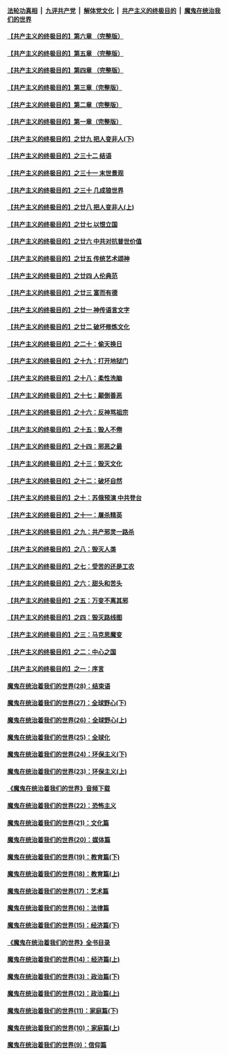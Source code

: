 

####  [法轮功真相](../../../../basic/blob/master/README.md?t=04031330) &nbsp;|&nbsp; [九评共产党](../../../../9ping.md/blob/master/README.md?t=04031330) &nbsp;|&nbsp; [解体党文化](../../../../jtdwh.md/blob/master/README.md?t=04031330)  &nbsp;|&nbsp; [共产主义的终极目的](../../../../gczydzjmd.md/blob/master/README.md?t=04031330) &nbsp;|&nbsp; [魔鬼在统治我们的世界](../../../../mgztzwmdsj.md/blob/master/README.md?t=04031330) 

#### [【共产主义的终极目的】第六章 （完整版）](../pages/nsc422/n11428913.md?t=04031330) 

#### [【共产主义的终极目的】第五章 （完整版）](../pages/nsc422/n11428912.md?t=04031330) 

#### [【共产主义的终极目的】第四章 （完整版）](../pages/nsc422/n11428907.md?t=04031330) 

#### [【共产主义的终极目的】第三章（完整版）](../pages/nsc422/n11428848.md?t=04031330) 

#### [【共产主义的终极目的】第二章（完整版）](../pages/nsc422/n11428831.md?t=04031330) 

#### [【共产主义的终极目的】第一章（完整版）](../pages/nsc422/n11417651.md?t=04031330) 

#### [【共产主义的终极目的】之廿九 把人变非人(下)](../pages/nsc422/n11344140.md?t=04031330) 

#### [【共产主义的终极目的】之三十二 结语](../pages/nsc422/n11360535.md?t=04031330) 

#### [【共产主义的终极目的】之三十一 末世景观](../pages/nsc422/n11351129.md?t=04031330) 

#### [【共产主义的终极目的】之三十 几成狼世界](../pages/nsc422/n11348280.md?t=04031330) 

#### [【共产主义的终极目的】之廿八 把人变非人(上)](../pages/nsc422/n11340492.md?t=04031330) 

#### [【共产主义的终极目的】之廿七 以恨立国](../pages/nsc422/n11336944.md?t=04031330) 

#### [【共产主义的终极目的】之廿六 中共对抗普世价值](../pages/nsc422/n11324785.md?t=04031330) 

#### [【共产主义的终极目的】之廿五 传统艺术颂神](../pages/nsc422/n11296396.md?t=04031330) 

#### [【共产主义的终极目的】之廿四 人伦典范](../pages/nsc422/n11296397.md?t=04031330) 

#### [【共产主义的终极目的】之廿三 富而有德](../pages/nsc422/n11283598.md?t=04031330) 

#### [【共产主义的终极目的】之廿一 神传语言文字](../pages/nsc422/n11263265.md?t=04031330) 

#### [【共产主义的终极目的】之廿二 破坏修炼文化](../pages/nsc422/n11245728.md?t=04031330) 

#### [【共产主义的终极目的】之二十：偷天换日](../pages/nsc422/n11238846.md?t=04031330) 

#### [【共产主义的终极目的】之十九：打开地狱门](../pages/nsc422/n11206376.md?t=04031330) 

#### [【共产主义的终极目的】之十八：柔性洗脑](../pages/nsc422/n11199994.md?t=04031330) 

#### [【共产主义的终极目的】之十七：颠倒善恶](../pages/nsc422/n11179782.md?t=04031330) 

#### [【共产主义的终极目的】之十六：反神骂祖宗](../pages/nsc422/n11166798.md?t=04031330) 

#### [【共产主义的终极目的】之十五：毁人不倦](../pages/nsc422/n11166792.md?t=04031330) 

#### [【共产主义的终极目的】之十四：邪恶之最](../pages/nsc422/n11150249.md?t=04031330) 

#### [【共产主义的终极目的】之十三：毁灭文化](../pages/nsc422/n11135227.md?t=04031330) 

#### [【共产主义的终极目的】之十二：破坏自然](../pages/nsc422/n11135214.md?t=04031330) 

#### [【共产主义的终极目的】之十：苏俄预演 中共登台](../pages/nsc422/n11118424.md?t=04031330) 

#### [【共产主义的终极目的】之十一：屠杀精英](../pages/nsc422/n11118442.md?t=04031330) 

#### [【共产主义的终极目的】之九：共产邪灵一路杀](../pages/nsc422/n11114139.md?t=04031330) 

#### [【共产主义的终极目的】之八：毁灭人类](../pages/nsc422/n11108503.md?t=04031330) 

#### [【共产主义的终极目的】之七：受苦的还是工农](../pages/nsc422/n11101809.md?t=04031330) 

#### [【共产主义的终极目的】之六：甜头和苦头](../pages/nsc422/n11096971.md?t=04031330) 

#### [【共产主义的终极目的】之五：万变不离其邪](../pages/nsc422/n11091285.md?t=04031330) 

#### [【共产主义的终极目的】之四：毁灭路线图](../pages/nsc422/n11086284.md?t=04031330) 

#### [【共产主义的终极目的】之三：马克思魔变](../pages/nsc422/n11061941.md?t=04031330) 

#### [【共产主义的终极目的】之二：中心之国](../pages/nsc422/n11047728.md?t=04031330) 

#### [【共产主义的终极目的】之一：序言](../pages/nsc422/n11086077.md?t=04031330) 

#### [魔鬼在统治着我们的世界(28)：结束语](../pages/nsc422/n10936246.md?t=04031330) 

#### [魔鬼在统治着我们的世界(27)：全球野心(下)](../pages/nsc422/n10928319.md?t=04031330) 

#### [魔鬼在统治着我们的世界(26)：全球野心(上)](../pages/nsc422/n10900318.md?t=04031330) 

#### [魔鬼在统治着我们的世界(25)：全球化](../pages/nsc422/n10788205.md?t=04031330) 

#### [魔鬼在统治着我们的世界(24)：环保主义(下)](../pages/nsc422/n10695307.md?t=04031330) 

#### [魔鬼在统治着我们的世界(23)：环保主义(上)](../pages/nsc422/n10688613.md?t=04031330) 

#### [《魔鬼在统治着我们的世界》音频下载](../pages/nsc422/n10635553.md?t=04031330) 

#### [魔鬼在统治着我们的世界(22)：恐怖主义](../pages/nsc422/n10614727.md?t=04031330) 

#### [魔鬼在统治着我们的世界(21)：文化篇](../pages/nsc422/n10597706.md?t=04031330) 

#### [魔鬼在统治着我们的世界(20)：媒体篇](../pages/nsc422/n10586579.md?t=04031330) 

#### [魔鬼在统治着我们的世界(19)：教育篇(下)](../pages/nsc422/n10564808.md?t=04031330) 

#### [魔鬼在统治着我们的世界(18)：教育篇(上)](../pages/nsc422/n10526970.md?t=04031330) 

#### [魔鬼在统治着我们的世界(17)：艺术篇](../pages/nsc422/n10499093.md?t=04031330) 

#### [魔鬼在统治着我们的世界(16)：法律篇](../pages/nsc422/n10485969.md?t=04031330) 

#### [魔鬼在统治着我们的世界(15)：经济篇(下)](../pages/nsc422/n10469975.md?t=04031330) 

#### [《魔鬼在统治着我们的世界》全书目录](../pages/nsc422/n10464261.md?t=04031330) 

#### [魔鬼在统治着我们的世界(14)：经济篇(上)](../pages/nsc422/n10457370.md?t=04031330) 

#### [魔鬼在统治着我们的世界(13)：政治篇(下)](../pages/nsc422/n10448270.md?t=04031330) 

#### [魔鬼在统治着我们的世界(12)：政治篇(上)](../pages/nsc422/n10444576.md?t=04031330) 

#### [魔鬼在统治着我们的世界(11)：家庭篇(下)](../pages/nsc422/n10440961.md?t=04031330) 

#### [魔鬼在统治着我们的世界(10)：家庭篇(上)](../pages/nsc422/n10435448.md?t=04031330) 

#### [魔鬼在统治着我们的世界(9)：信仰篇](../pages/nsc422/n10432159.md?t=04031330) 

